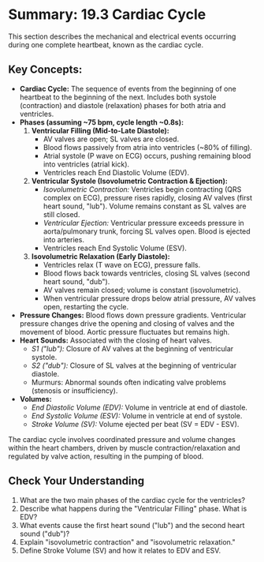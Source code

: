 # Summary: 19.3 Cardiac Cycle

This section describes the mechanical and electrical events occurring during one complete heartbeat, known as the cardiac cycle.

## Key Concepts:

*   **Cardiac Cycle:** The sequence of events from the beginning of one heartbeat to the beginning of the next. Includes both systole (contraction) and diastole (relaxation) phases for both atria and ventricles.
*   **Phases (assuming ~75 bpm, cycle length ~0.8s):**
    1.  **Ventricular Filling (Mid-to-Late Diastole):**
        *   AV valves are open; SL valves are closed.
        *   Blood flows passively from atria into ventricles (~80% of filling).
        *   Atrial systole (P wave on ECG) occurs, pushing remaining blood into ventricles (atrial kick).
        *   Ventricles reach End Diastolic Volume (EDV).
    2.  **Ventricular Systole (Isovolumetric Contraction & Ejection):**
        *   *Isovolumetric Contraction:* Ventricles begin contracting (QRS complex on ECG), pressure rises rapidly, closing AV valves (first heart sound, "lub"). Volume remains constant as SL valves are still closed.
        *   *Ventricular Ejection:* Ventricular pressure exceeds pressure in aorta/pulmonary trunk, forcing SL valves open. Blood is ejected into arteries.
        *   Ventricles reach End Systolic Volume (ESV).
    3.  **Isovolumetric Relaxation (Early Diastole):**
        *   Ventricles relax (T wave on ECG), pressure falls.
        *   Blood flows back towards ventricles, closing SL valves (second heart sound, "dub").
        *   AV valves remain closed; volume is constant (isovolumetric).
        *   When ventricular pressure drops below atrial pressure, AV valves open, restarting the cycle.
*   **Pressure Changes:** Blood flows down pressure gradients. Ventricular pressure changes drive the opening and closing of valves and the movement of blood. Aortic pressure fluctuates but remains high.
*   **Heart Sounds:** Associated with the closing of heart valves.
    *   *S1 ("lub"):* Closure of AV valves at the beginning of ventricular systole.
    *   *S2 ("dub"):* Closure of SL valves at the beginning of ventricular diastole.
    *   Murmurs: Abnormal sounds often indicating valve problems (stenosis or insufficiency).
*   **Volumes:**
    *   *End Diastolic Volume (EDV):* Volume in ventricle at end of diastole.
    *   *End Systolic Volume (ESV):* Volume in ventricle at end of systole.
    *   *Stroke Volume (SV):* Volume ejected per beat (SV = EDV - ESV).

The cardiac cycle involves coordinated pressure and volume changes within the heart chambers, driven by muscle contraction/relaxation and regulated by valve action, resulting in the pumping of blood.

## Check Your Understanding

1.  What are the two main phases of the cardiac cycle for the ventricles?
2.  Describe what happens during the "Ventricular Filling" phase. What is EDV?
3.  What events cause the first heart sound ("lub") and the second heart sound ("dub")?
4.  Explain "isovolumetric contraction" and "isovolumetric relaxation."
5.  Define Stroke Volume (SV) and how it relates to EDV and ESV.
